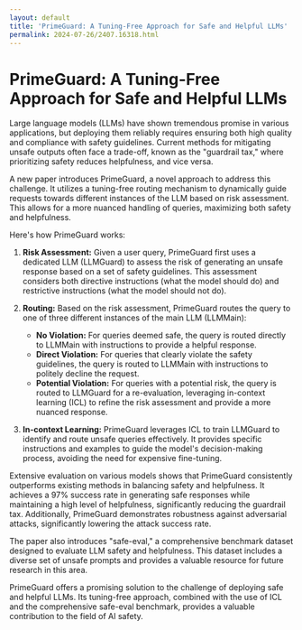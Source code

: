 ```yaml
---
layout: default
title: 'PrimeGuard: A Tuning-Free Approach for Safe and Helpful LLMs'
permalink: 2024-07-26/2407.16318.html
---
```

# PrimeGuard: A Tuning-Free Approach for Safe and Helpful LLMs

Large language models (LLMs) have shown tremendous promise in various applications, but deploying them reliably requires ensuring both high quality and compliance with safety guidelines. Current methods for mitigating unsafe outputs often face a trade-off, known as the "guardrail tax," where prioritizing safety reduces helpfulness, and vice versa.

A new paper introduces PrimeGuard, a novel approach to address this challenge. It utilizes a tuning-free routing mechanism to dynamically guide requests towards different instances of the LLM based on risk assessment. This allows for a more nuanced handling of queries, maximizing both safety and helpfulness.

Here's how PrimeGuard works:

1. **Risk Assessment:** Given a user query, PrimeGuard first uses a dedicated LLM (LLMGuard) to assess the risk of generating an unsafe response based on a set of safety guidelines. This assessment considers both directive instructions (what the model should do) and restrictive instructions (what the model should not do).

2. **Routing:** Based on the risk assessment, PrimeGuard routes the query to one of three different instances of the main LLM (LLMMain):
    * **No Violation:** For queries deemed safe, the query is routed directly to LLMMain with instructions to provide a helpful response.
    * **Direct Violation:** For queries that clearly violate the safety guidelines, the query is routed to LLMMain with instructions to politely decline the request.
    * **Potential Violation:** For queries with a potential risk, the query is routed to LLMGuard for a re-evaluation, leveraging in-context learning (ICL) to refine the risk assessment and provide a more nuanced response.

3. **In-context Learning:**  PrimeGuard leverages ICL to train LLMGuard to identify and route unsafe queries effectively. It provides specific instructions and examples to guide the model's decision-making process, avoiding the need for expensive fine-tuning.

Extensive evaluation on various models shows that PrimeGuard consistently outperforms existing methods in balancing safety and helpfulness. It achieves a 97% success rate in generating safe responses while maintaining a high level of helpfulness, significantly reducing the guardrail tax. Additionally, PrimeGuard demonstrates robustness against adversarial attacks, significantly lowering the attack success rate.

The paper also introduces "safe-eval," a comprehensive benchmark dataset designed to evaluate LLM safety and helpfulness. This dataset includes a diverse set of unsafe prompts and provides a valuable resource for future research in this area.

PrimeGuard offers a promising solution to the challenge of deploying safe and helpful LLMs. Its tuning-free approach, combined with the use of ICL and the comprehensive safe-eval benchmark, provides a valuable contribution to the field of AI safety. 
